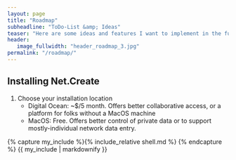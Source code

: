 ```yaml
---
layout: page
title: "Roadmap"
subheadline: "ToDo-List &amp; Ideas"
teaser: "Here are some ideas and features I want to implement in the future."
header:
   image_fullwidth: "header_roadmap_3.jpg"
permalink: "/roadmap/"
---
```


## Installing Net.Create

1. Choose your installation location
   - Digital Ocean: ~$/5 month. Offers better collaborative access, or a platform for folks without a MacOS machine
   - MacOS: Free. Offers better control of private data or to support mostly-individual network data entry.

{% capture my_include %}{% include_relative shell.md %}
{% endcapture %}
{{ my_include | markdownify }}
